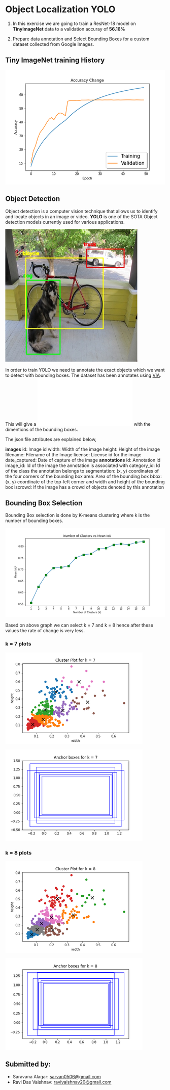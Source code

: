 # Object Localization YOLO

1. In this exercise we are going to train a ResNet-18 model on **TinyImageNet** data to a validation accuray of **56.16%**

2. Prepare data annotation and Select Bounding Boxes for a custom dataset collected from Google Images.

## Tiny ImageNet training History

![tiny](images/accuracy_change.png)


## Object Detection

Object detection is a computer vision technique that allows us to identify and locate objects in an image or video. **YOLO** is one of the SOTA Object detection models currently used for various applications.

![od](images/od.png)


In order to train YOLO we need to annotate the exact objects which we want to detect with bounding boxes. The dataset has been annotates using <a href="https://www.robots.ox.ac.uk/~vgg/software/via/via_demo.html">VIA</a>. This will give a ![json file](PPE_coco.json) with the dimentions of the bounding boxes.

The json file attributes are explained below,

**images**
    id: Image id
    width: Width of the image
    height: Height of the image
    filename: Filename of the Image
    license: License id for the image
    date_captured: Date of capture of the image
**annotations**
    id: Annotation id
    image_id: Id of the image the annotation is associated with
    category_id: Id of the class the annotation belongs to
    segmentation: (x, y) coordinates of the four corners of the bounding box
    area: Area of the bounding box
    bbox: (x, y) coordinate of the top-left corner and width and height of the bounding box
    iscrowd: If the image has a crowd of objects denoted by this annotation

## Bounding Box Selection

Bounding Box selection is done by K-means clustering where k is the number of bounding boxes.

![kmeans](images/kmeans_iou.png)

Based on above graph we can select k = 7 and k = 8 hence after these values the rate of change is very less.

### k = 7 plots

![k7cluster](images/cluster_plot_k7.png)

![k7anchor](images/anchor_bbox_k7.png)

### k = 8 plots

![k8cluster](images/cluster_plot_k8.png)

![k8anchor](images/anchor_bbox_k8.png)

## Submitted by:

* Saravana Alagar: sarvan0506@gmail.com
* Ravi Das Vaishnav: ravivaishnav20@gmail.com

